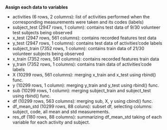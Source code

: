 **Assign each data to variables**

- activities (6 rows, 2 columns): list of activities performed when the corresponding measurements were taken and its codes (labels)
- subject_test (2947 rows, 1 column): contains test data of 9/30 volunteer test subjects being observed
- x_test (2947 rows, 561 columns): contains recorded features test data
- y_test (2947 rows, 1 columns): contains test data of activities’code labels
- subject_train (7352 rows, 1 column): contains train data of 21/30 volunteer subjects being observed
- x_train (7352 rows, 561 columns): contains recorded features train data
- y_train (7352 rows, 1 columns): contains train data of activities’code labels
- X (10299 rows, 561 columns): merging x_train and x_test using rbind() func.
- y (10299 rows, 1 column): merging y_train and y_test using rbind() func.
- sub (10299 rows, 1 column): merging subject_train and subject_test using rbind() func.
- df (10299 rows, 563 columns): merging sub, X, y using cbind() func.
- df_mean_std (10299 rows, 88 coluns): subset df, selecting columns: subject, code, all mean and std measurements.
- res_df (180 rows, 88 columns): summarizing df_mean_std taking of each variable for each activity and subject.
